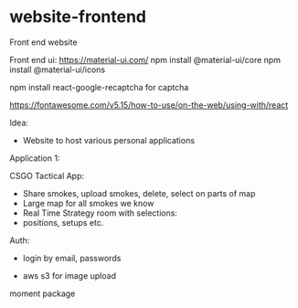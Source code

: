 # website-frontend
Front end website


Front end ui:
https://material-ui.com/
npm install @material-ui/core
npm install @material-ui/icons

npm install react-google-recaptcha for captcha



https://fontawesome.com/v5.15/how-to-use/on-the-web/using-with/react

Idea:
- Website to host various personal applications

Application 1:

CSGO Tactical App:
- Share smokes, upload smokes, delete, select on parts of map
- Large map for all smokes we know
- Real Time Strategy room with selections: 
- positions, setups etc.


Auth:
- login by email, passwords


- aws s3 for image upload


moment package

